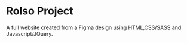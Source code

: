 # Rolso Project
A full website created from a Figma design using HTML,CSS/SASS and Javascript/JQuery.
